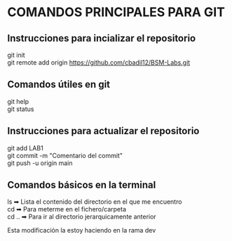# COMANDOS PRINCIPALES PARA GIT

## Instrucciones para incializar el repositorio
git init <br />
git remote add origin https://github.com/cbadil12/BSM-Labs.git <br />

## Comandos útiles en git
git help <br />
git status <br />

## Instrucciones para actualizar el repositorio
git add LAB1 <br />
git commit -m "Comentario del commit" <br />
git push -u origin main <br />

## Comandos básicos en la terminal
ls ➡ Lista el contenido del directorio en el que me encuentro <br />
cd <directorio> ➡ Para meterme en el fichero/carpeta <br />
cd .. ➡ Para ir al directorio jerarquicamente anterior <br />

Esta modificación la estoy haciendo en la rama dev

